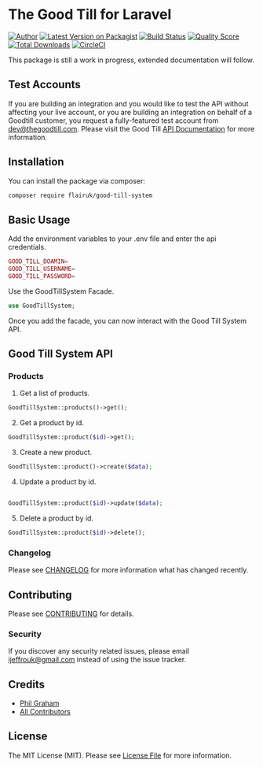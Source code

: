 # The Good Till for Laravel

[![Author](http://img.shields.io/badge/author-@ijeffro-blue.svg?style=flat-square)](https://github.com/ijeffro)
[![Latest Version on Packagist](https://img.shields.io/packagist/v/flairuk/good-till-system.svg?style=flat-square)](https://packagist.org/packages/flairuk/good-till-system)
[![Build Status](https://img.shields.io/travis/flairuk/good-till-system/master.svg?style=flat-square)](https://travis-ci.org/flairuk/good-till-system)
[![Quality Score](https://img.shields.io/scrutinizer/g/flairuk/good-till-system.svg?style=flat-square)](https://scrutinizer-ci.com/g/flairuk/good-till-system)
[![Total Downloads](https://img.shields.io/packagist/dt/flairuk/good-till-system.svg?style=flat-square)](https://packagist.org/packages/flairuk/good-till-system)
[![CircleCI](https://circleci.com/gh/circleci/circleci-docs.svg?style=svg&plastic&logo=appveyo)](https://circleci.com/gh/FLAIRUK/good-till-system)

This package is still a work in progress, extended documentation will follow.

## Test Accounts
If you are building an integration and you would like to test the API without affecting your live account, or you are building an integration on behalf of a Goodtill customer, you request a fully-featured test account from dev@thegoodtill.com. Please visit the Good Till [API Documentation](https://support.thegoodtill.com/support/api/) for more information. 

## Installation

You can install the package via composer:

```bash
composer require flairuk/good-till-system
```

## Basic Usage
Add the environment variables to your .env file and enter the api credentials.
```php
GOOD_TILL_DOAMIN=
GOOD_TILL_USERNAME=
GOOD_TILL_PASSWORD=
```
Use the GoodTillSystem Facade.

``` php
use GoodTillSystem;
```
Once you add the facade, you can now interact with the Good Till System API.


## Good Till System API

### Products

1. Get a list of products.

```php
GoodTillSystem::products()->get();
```

2. Get a product by id.

```php
GoodTillSystem::product($id)->get();
```

3. Create a new product.

```php
GoodTillSystem::product()->create($data);
```

4. Update a product by id.

```php

GoodTillSystem::product($id)->update($data);
```

5. Delete a product by id.

```php
GoodTillSystem::product($id)->delete();
```

### Changelog

Please see [CHANGELOG](CHANGELOG.md) for more information what has changed recently.

## Contributing

Please see [CONTRIBUTING](CONTRIBUTING.md) for details.

### Security

If you discover any security related issues, please email ijeffrouk@gmail.com instead of using the issue tracker.

## Credits

- [Phil Graham](https://github.com/flair)
- [All Contributors](../../contributors)

## License

The MIT License (MIT). Please see [License File](LICENSE.md) for more information.
